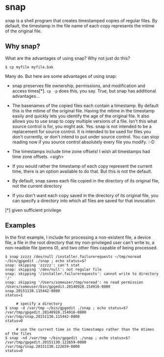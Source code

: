 # snap

snap is a shell program that creates timestamped copies of regular files.  By default, the timestamp in the file name of each copy represents the mtime of the original file.

## Why snap?

What are the advantages of using snap?  Why not just do this?

```$ cp myfile myfile.bak```

Many do.  But here are some advantages of using snap:

* snap preserves file ownership, permissions, and modification and access times[*].  `cp -p` does this, you say.  True, but snap has additional advantages...

* The basenames of the copied files each contain a timestamp.  By default this is the mtime of the original file.  Having the mtime in the timestamp easily and quickly lets you identify the age of the original file.  It also allows you to use snap to copy multiple versions of a file.  Isn't this what source control is for, you might ask.  Yes.  snap is not intended to be a replacement for source control.  It is intended to be used for files you don't currently, or don't intend to put under source control.  You can stop reading now if you source control absolutely every file you modify. :-D

* The timestamps include time zone offsets!  I wish all timestamps had time zone offsets.  &lt;sigh>

* If you would rather the timestamp of each copy represent the current time, there is an option available to do that.  But this is not the default.

* By default, snap saves each file copied in the directory of its original file, not the current directory

* If you don't want each copy saved in the directory of its original file, you can specify a directory into which all files are saved for that invocation

[*] given sufficient privilege

## Examples

In the first example, I include for processing a non-existent file, a device file, a file in the root directory that my non-privileged user can't write to, a non-readble file (perms 0), and two other files capable of being processed.

```
$ snap zzzzz /dev/null /installer.failurerequests ~/tmp/noread ~/bin/gpgedit ./snap ; echo status=$?
snap: skipping 'zzzzz': can't stat
snap: skipping '/dev/null': not regular file
snap: skipping '/installer.failurerequests': cannot write to directory '/'
snap: skipping '/Users/someuser/tmp/noread': no read permission
/Users/someuser/bin/gpgedit.20140928.154916-0800
snap.20151130.115442-0800
status=1

     # specify a directory
$ snap -d /var/tmp ~/bin/gpgedit ./snap ; echo status=$?
/var/tmp/gpgedit.20140928.154916-0800
/var/tmp/snap.20151130.115442-0800
status=0

     # use the current time in the timestamps rather than the mtimes of the files
$ snap -nd /var/tmp ~/bin/gpgedit ./snap ; echo status=$?
/var/tmp/gpgedit.20151130.122659-0800
/var/tmp/snap.20151130.122659-0800
status=0
```
